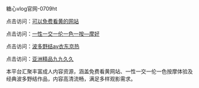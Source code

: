 糖心vlog官网-0709ht

点击访问：<a href="https://heiliaowzu4ur.pages.dev">可以免费看黄的网站</a>

点击访问：<a href="https://heiliaoxwd5i8.pages.dev">一性一交一伦一色一按—摩好</a>

点击访问：<a href="https://heiliaowt0d7p.pages.dev">波多野结av衣东京热</a>

点击访问：<a href="https://heiliaoxqkkct.pages.dev">亚洲精品九九久久</a>

本平台汇聚丰富成人内容资源，涵盖免费看黄网站、一性一交一伦一色按摩体验及经典波多野结作品，内容高清流畅，满足多样观影需求。

<span style="display:none;">[Canonical link](https://github.com/hehe20250710/hehe2)</span>
